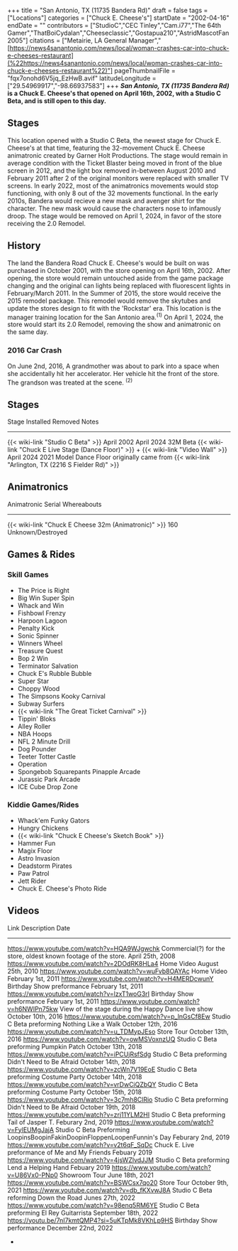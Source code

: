 +++
title = "San Antonio, TX (11735 Bandera Rd)"
draft = false
tags = ["Locations"]
categories = ["Chuck E. Cheese's"]
startDate = "2002-04-16"
endDate = ""
contributors = ["StudioC","CEC Tinley","Cam.i77","The 64th Gamer","ThatBoiCydalan","Cheeseclassic","Gostapua210","AstridMascotFan2005"]
citations = ["Metairie, LA General Manager","[https://news4sanantonio.com/news/local/woman-crashes-car-into-chuck-e-cheeses-restaurant](%22https://news4sanantonio.com/news/local/woman-crashes-car-into-chuck-e-cheeses-restaurant%22)"]
pageThumbnailFile = "fqx7onohd6V5jq_EzHwB.avif"
latitudeLongitude = ["29.54969917","-98.66937583"]
+++
***San Antonio, TX (11735 Bandera Rd)* is a Chuck E. Cheese's that opened on April 16th, 2002, with a Studio C Beta, and is still open to this day.**

## Stages

This location opened with a Studio C Beta, the newest stage for Chuck E. Cheese's at that time, featuring the 32-movement Chuck E. Cheese animatronic created by Garner Holt Productions. The stage would remain in average condition with the Ticket Blaster being moved in front of the blue screen in 2012, and the light box removed in-between August 2010 and February 2011 after 2 of the original monitors were replaced with smaller TV screens. In early 2022, most of the animatronics movements would stop functioning, with only 8 out of the 32 movements functional.
In the early 2010s, Bandera would recieve a new mask and avenger shirt for the character. The new mask would cause the characters nose to infamously droop.
The stage would be removed on April 1, 2024, in favor of the store receiving the 2.0 Remodel.

## History

The land the Bandera Road Chuck E. Cheese's would be built on was purchased in October 2001, with the store opening on April 16th, 2002. After opening, the store would remain untouched aside from the game package changing and the original can lights being replaced with fluorescent lights in February/March 2011.
In the Summer of 2015, the store would receive the 2015 remodel package. This remodel would remove the skytubes and update the stores design to fit with the 'Rockstar' era.
This location is the manager training location for the San Antonio area.<sup>(1)</sup>
On April 1, 2024, the store would start its 2.0 Remodel, removing the show and animatronic on the same day.

### 2016 Car Crash

On June 2nd, 2016, A grandmother was about to park into a space when she accidentally hit her accelerator. Her vehicle hit the front of the store. The grandson was treated at the scene. <sup>(2)</sup>

## Stages

  Stage                                                                                           Installed    Removed      Notes
  ----------------------------------------------------------------------------------------------- ------------ ------------ --------------------------------------------------------------------------------------------
  {{< wiki-link "Studio C Beta" >}}                                                           April 2002   April 2024   32M Beta
  {{< wiki-link "Chuck E Live Stage (Dance Floor)" >}} + {{< wiki-link "Video Wall" >}}   April 2024   2021 Model   Dance Floor originally came from {{< wiki-link "Arlington, TX (2216 S Fielder Rd)" >}}

## Animatronics

  Animatronic                                                Serial   Whereabouts
  ---------------------------------------------------------- -------- -------------------
  {{< wiki-link "Chuck E Cheese 32m (Animatronic)" >}}   160      Unknown/Destroyed

## Games & Rides

### Skill Games

- The Price is Right
- Big Win Super Spin
- Whack and Win
- Fishbowl Frenzy
- Harpoon Lagoon
- Penalty Kick
- Sonic Spinner
- Winners Wheel
- Treasure Quest
- Bop 2 Win
- Terminator Salvation
- Chuck E's Rubble Bubble
- Super Star
- Choppy Wood
- The Simpsons Kooky Carnival
- Subway Surfers
- {{< wiki-link "The Great Ticket Carnival" >}}
- Tippin' Bloks
- Alley Roller
- NBA Hoops
- NFL 2 Minute Drill
- Dog Pounder
- Teeter Totter Castle
- Operation
- Spongebob Squarepants Pinapple Arcade
- Jurassic Park Arcade
- ICE Cube Drop Zone

### Kiddie Games/Rides

- Whack'em Funky Gators
- Hungry Chickens
- {{< wiki-link "Chuck E Cheese's Sketch Book" >}}
- Hammer Fun
- Magix Floor
- Astro Invasion
- Deadstorm Pirates
- Paw Patrol
- Jett Rider
- Chuck E. Cheese's Photo Ride

## Videos

  Link                                               Description                                                                  Date
  -------------------------------------------------- ---------------------------------------------------------------------------- ----------------------
  https://www.youtube.com/watch?v=HQA9WJgwchk        Commercial(?) for the store, oldest known footage of the store.              April 25th, 2008
  https://www.youtube.com/watch?v=2DOdRK8HLa4        Home Video                                                                   August 25th, 2010
  https://www.youtube.com/watch?v=wuFvb8OAYAc        Home Video                                                                   February 1st, 2011
  https://www.youtube.com/watch?v=H4MERDcwunY        Birthday Show preformance                                                    February 1st, 2011
  https://www.youtube.com/watch?v=lzxT1woG3rI        Birthday Show preformance                                                    February 1st, 2011
  https://www.youtube.com/watch?v=h6NWIPn75kw        View of the stage during the Happy Dance live show                           October 10th, 2016
  https://www.youtube.com/watch?v=p_lnGsCf8Ew        Studio C Beta preforming Nothing Like a Walk                                 October 12th, 2016
  https://www.youtube.com/watch?v=u_TDMypJEso        Store Tour                                                                   October 13th, 2016
  https://www.youtube.com/watch?v=owMSVoxnzUQ        Studio C Beta preforming Pumpkin Patch                                       October 13th, 2018
  https://www.youtube.com/watch?v=iPCUjRsfSdg        Studio C Beta preforming Didn't Need to Be Afraid                           October 14th, 2018
  https://www.youtube.com/watch?v=zcWn7V19EoE        Studio C Beta preforming Costume Party                                       October 14th, 2018
  https://www.youtube.com/watch?v=vrDwCiQZbQY        Studio C Beta preforming Costume Party                                       October 15th, 2018
  https://www.youtube.com/watch?v=3c7mh8ClRio        Studio C Beta preforming Didn't Need to Be Afraid                           October 19th, 2018
  https://www.youtube.com/watch?v=zrj11YLM2HI        Studio C Beta preforming Tail of Jasper T.                                   Feburary 2nd, 2019
  https://www.youtube.com/watch?v=FylEUMgJajA        Studio C Beta Preforming LoopinsBoopinFakinDoopinFloppenLoopenFunnin's Day   Feburary 2nd, 2019
  https://www.youtube.com/watch?v=v2t6qF_SqDc        Chuck E. Live preformance of Me and My Friends                               Febuary 2019
  https://www.youtube.com/watch?v=4jsWZlvdJJM        Studio C Beta preforming Lend a Helping Hand                                 Febuary 2019
  https://www.youtube.com/watch?v=U86Vx0-PNp0        Showroom Tour                                                                June 18th, 2021
  https://www.youtube.com/watch?v=BSWCsx7qo20        Store Tour                                                                   October 9th, 2021
  https://www.youtube.com/watch?v=db_fKXvwJ8A        Studio C Beta reforming Down the Road                                        Junes 27th, 2022
  https://www.youtube.com/watch?v=98enq5RM6YE        Studio C Beta preforming El Rey Guitarrista                                  September 18th, 2022
  https://youtu.be/7nI7kmtQMP4?si=5uKTpMk8VKhLp9HS   Birthday Show performance                                                    December 22nd, 2022

- 
